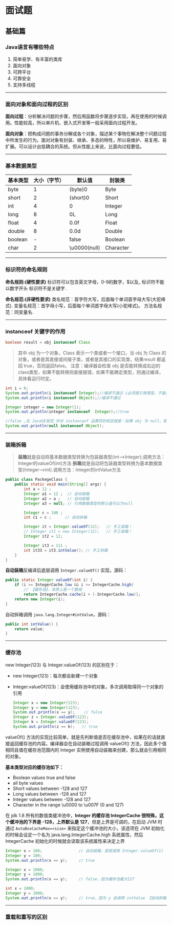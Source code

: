 # 面试题

## 基础篇

### Java语言有哪些特点

1. 简单易学、有丰富的类库
2. 面向对象
3. 可跨平台
4. 可靠安全
5. 支持多线程



------

### 面向对象和面向过程的区别

**面向过程**：分析解决问题的步骤，然后用函数将步骤逐步实现，再在使用的时候调用。性能较高，所以单片机、嵌入式开发等一般采用面向过程开发。

**面向对象**：把构成问题的事务分解成各个对象，描述某个事物在解决整个问题过程中所发生的行为。面对对象有封装、继承、多态的特性，所以易维护、易复用、易扩展。可以设计出低耦合的系统。但从性能上来说，比面向过程要低。



------

### 基本数据类型

| 基本类型 | 大小（字节） | 默认值       | 封装类    |
| -------- | ------------ | ------------ | --------- |
| byte     | 1            | (byte)0      | Byte      |
| short    | 2            | (short)0     | Short     |
| int      | 4            | 0            | Integer   |
| long     | 8            | 0L           | Long      |
| float    | 4            | 0.0f         | Float     |
| double   | 8            | 0.0d         | Double    |
| boolean  | -            | false        | Boolean   |
| char     | 2            | \u0000(null) | Character |



------

### 标识符的命名规则

**命名规则:(硬性要求)**
标识符可以包含英文字母，0-9的数字，$以及_ 标识符不能以数字开头 标识符不是关键字 .

**命名规范:(非硬性要求)**
类名规范：首字符大写，后面每个单词首字母大写(大驼峰式).
变量名规范：首字母小写，后面每个单词首字母大写(小驼峰式)。 方法名规范：同变量名.



------

### instanceof 关键字的作用

```java
boolean result = obj instanceof Class
```

> 其中 obj 为一个对象，Class 表示一个类或者一个接口，当 obj 为 Class 的对象，或者是其直接或间接子类，或者是其接口的实现类，结果result 都返回 true，否则返回false。 注意：编译器会检查 obj 是否能转换成右边的class类型，如果不能转换则直接报错，如果不能确定类型，则通过编译，具体看运行时定。

```java
int i = 0;
System.out.println(i instanceof Integer);//编译不通过 i必须是引用类型，不能是基本类型
System.out.println(i instanceof Object);//编译不通过
```

```Java
Integer integer = new Integer(1);
System.out.println(integer instanceof  Integer);//true
```

```java
//false ,在 JavaSE规范 中对 instanceof 运算符的规定就是：如果 obj 为 null，那么将返回false。
System.out.println(null instanceof Object);
```



------

### 装箱拆箱

> **装箱**就是自动将基本数据类型转换为包装器类型(int–>Integer);调用方法：Integer的valueOf(int)方法
> **拆箱**就是自动将包装器类型转换为基本数据类型(Integer–>int).调用方法：Integer的intValue方法

```java
public class PackegeClass {
    public static void main(String[] args) {
        int a = 12 ;
        Integer a1 = 12 ;  // 自动装箱
        Integer a2 = a ;   // 自动装箱
        Integer a3 = null; // 引用数据类型的默认值可以为null

        Integer c = 100 ;
        int c1 = c ;      // 自动拆箱

        Integer it = Integer.valueOf(12);  	// 手工装箱！
        // Integer it1 = new Integer(12); 	// 手工装箱！
        Integer it2 = 12;

        Integer it3 = 111 ;
        int it33 = it3.intValue(); // 手工拆箱
    }
}
```

**自动装箱**反编译后底层调用 `Integer.valueOf()` 实现，源码：

```java
public static Integer valueOf(int i) {
    if (i >= IntegerCache.low && i <= IntegerCache.high)
        // 【缓存池】，本质上是一个数组
        return IntegerCache.cache[i + (-IntegerCache.low)];
    return new Integer(i);
}
```

自动拆箱调用 `java.lang.Integer#intValue`，源码：

```java
public int intValue() {
    return value;
}
```



------

### 缓存池

new Integer(123) 与 Integer.valueOf(123) 的区别在于：

- new Integer(123)：每次都会新建一个对象

- Integer.valueOf(123)：会使用缓存池中的对象，多次调用取得同一个对象的引用

  ```java
  Integer x = new Integer(123);
  Integer y = new Integer(123);
  System.out.println(x == y);    // false
  Integer z = Integer.valueOf(123);
  Integer k = Integer.valueOf(123);
  System.out.println(z == k);   // true
  ```

valueOf() 方法的实现比较简单，就是先判断值是否在缓存池中，如果在的话就直接返回缓存池的内容。编译器会在自动装箱过程调用 valueOf() 方法，因此多个值相同且值在缓存池范围内的 Integer 实例使用自动装箱来创建，那么就会引用相同的对象。

**基本类型对应的缓存池如下：**

- Boolean values true and false
- all byte values
- Short values between -128 and 127
- Long values between -128 and 127
- Integer values between -128 and 127
- Character in the range \u0000 to \u007F (0 and 127)

在 jdk 1.8 所有的数值类缓冲池中，**Integer 的缓存池 IntegerCache 很特殊，这个缓冲池的下界是 -128，上界默认是 127**，但是上界是可调的，在启动 JVM 时通过 `AutoBoxCacheMax=<size>` 来指定这个缓冲池的大小，该选项在 JVM 初始化的时候会设定一个名为 java.lang.IntegerCache.high 系统属性，然后 IntegerCache 初始化的时候就会读取该系统属性来决定上界

```java
Integer x = 100;				// 自动装箱，底层调用 Integer.valueOf(1)
Integer y = 100;
System.out.println(x == y);   	// true

Integer x = 1000;
Integer y = 1000;
System.out.println(x == y);   	// false，因为缓存池最大127

int x = 1000;
Integer y = 1000;
System.out.println(x == y);		// true，因为 y 会调用 intValue 【自动拆箱】返回 int 原始值进行比较
```



------

### 重载和重写的区别

